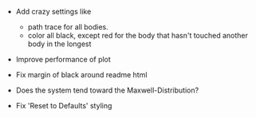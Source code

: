 - Add crazy settings like 
    - path trace for all bodies.
    - color all black, except red for the body that hasn't touched another body in the longest

- Improve performance of plot

- Fix margin of black around readme html
- Does the system tend toward the Maxwell-Distribution?

- Fix 'Reset to Defaults' styling
